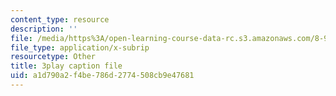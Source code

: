 ```yaml
---
content_type: resource
description: ''
file: /media/https%3A/open-learning-course-data-rc.s3.amazonaws.com/8-962-general-relativity-spring-2020/a1d790a2f4be786d2774508cb9e47681_wBvXOb59l-k.srt
file_type: application/x-subrip
resourcetype: Other
title: 3play caption file
uid: a1d790a2-f4be-786d-2774-508cb9e47681
---
```

